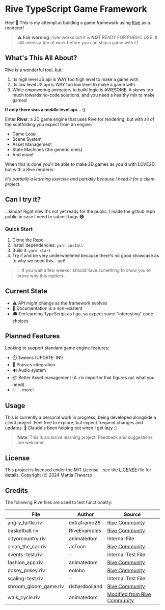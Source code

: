 # Rive TypeScript Game Framework

Hey! 👋 This is my attempt at building a game framework using [Rive](https://rive.app) as a renderer!

> ⚠️ **Fair warning**: river works but it is **NOT** READY FOR PUBLIC USE. It still needs a ton of work before you can ship a game with it!

## What's This All About?

Rive is a wonderful tool, but:

1. Its high level JS api is WAY too high level to make a game with
2. Its low level JS api is WAY too low level to make a game with
3. While empowering animators to build logic is AWESOME, it skews too much towards no-code solutions, and you need a healthy mix to make games!

**If only there was a middle level api... :)**

Enter **River**: a 2D game engine that uses Rive for rendering, but with all of the scaffolding you expect from an engine:
- Game Loop
- Scene System
- Asset Management
- State Machines (the generic ones)
- And more!

When this is done you'll be able to make 2D games as you'd with LOVE2D, but with a Rive renderer.

*It's partially a learning exercise and partially because I need it for a client project.*

## Can I try it?

...kinda? Right now it's not yet ready for the public. I made the github repo public in case I need to submit bugs **😅**

### Quick Start
1. Clone the Repo
2. Install dependencies: `yarn install`
3. Build it: `yarn start`
4. Try it and be very underwhelmed because there's no good showcase as to why we need this... yet!

> 💡 If you wait a few weeks I should have something to show you to prove why this matters.

## Current State

- ⚠️ API might change as the framework evolves
- 📝 Documentation is a non-existent
- 🎓 I'm learning TypeScript as I go, so expect some "interesting" code choices

## Planned Features

Looking to support standard game engine features:

- ⏱️ Tweens (UPDATE: IN!)
- 🎯 Physics integration
- 🔊 Audio system
- 📦 Better Asset management (A .riv importer that figures out what you need)
- ✨ ... more!

## Usage

This is currently a personal work in progress, being developed alongside a client project. Feel free to explore, but expect frequent changes and updates.
🤖 Claude's been helping out when I get lazy :)

> **Note**: This is an active learning project. Feedback and suggestions are welcome!

## License

This project is licensed under the MIT License - see the [LICENSE](LICENSE) file for details.
Copyright (c) 2024 Mattia Traverso


## Credits

The following Rive files are used to test functionality:

| File | Author | Source |
|------|---------|--------|
| angry_turtle.riv | extraframe28 | [Rive Community](https://rive.app/community/files/13427-25413-angry-turtle/) |
| basketball.riv | RiveExamples | [Rive Community](https://rive.app/community/files/642-1469-basketball/) |
| cityorcountry.riv | animatedom | Internal File |
| clean_the_car.riv | JcToon | [Rive Community](https://rive.app/community/files/2732-5606-clean-the-car/) |
| events-test.riv | - | Internal Test File |
| fashion_app.riv | animatedom | [Rive Community](https://rive.app/community/files/11857-22628-fashion-app-test/) |
| pokey_pokey.riv | eolobo | [Rive Community](https://rive.app/community/files/12995-24869-pokey-pokey/) |
| scaling-test.riv | - | Internal Test File |
| shroom_gloom_game.riv | richardbolland | [Rive Community](https://rive.app/community/files/13316-25195-shroom-and-gloom-fan-game/) |
| walk_cycle.riv | animatedom | [Modified from Rive Community](https://rive.app/community/files/9779-18650-walk-cycle/) |
